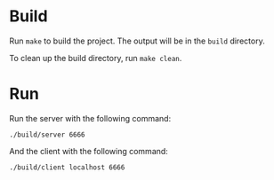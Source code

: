 # Build
Run `make` to build the project. The output will be in the `build` directory.

To clean up the build directory, run `make clean`.

# Run
Run the server with the following command:
```
./build/server 6666
```

And the client with the following command:
```
./build/client localhost 6666
```
